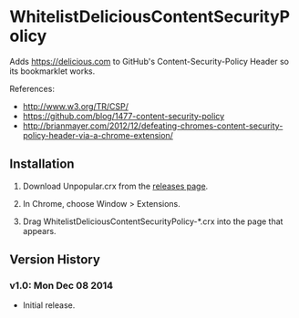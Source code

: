 WhitelistDeliciousContentSecurityPolicy
=======================================

Adds https://delicious.com to GitHub's Content-Security-Policy Header so its bookmarklet works.

References:

- <http://www.w3.org/TR/CSP/>
- <https://github.com/blog/1477-content-security-policy>
- <http://brianmayer.com/2012/12/defeating-chromes-content-security-policy-header-via-a-chrome-extension/>

Installation
------------

1. Download Unpopular.crx from the [releases page](https://github.com/rentzsch/WhitelistDeliciousContentSecurityPolicy/releases).

2. In Chrome, choose Window > Extensions.

3. Drag WhitelistDeliciousContentSecurityPolicy-*.crx into the page that appears.

Version History
---------------

### v1.0: Mon Dec 08 2014

- Initial release.